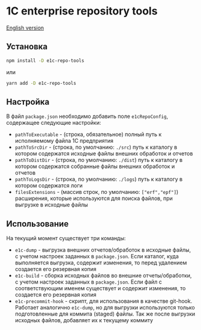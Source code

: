 # 1C enterprise repository tools

[English version](https://github.com/cinex-ru/e1c-repo-tools/blob/master/README.en.md)

## Установка

``` bash
npm install -D e1c-repo-tools
```

или

``` bash
yarn add -D e1c-repo-tools
```

## Настройка

В файл `package.json` необходимо добавить поле `e1cRepoConfig`, содержащее следующие настройки:

- `pathToExecutable` - (строка, обязательное) полный путь к исполняемому файла 1С предприятия
- `pathToSrcDir` - (строка, по умолчанию: `./src`) путь к каталогу в котором содержатся исходные файлы внешних обработок и отчетов
- `pathToDistDir` - (строка, по умолчанию: `./dist`) путь к каталогу в котором содержатся собранные файлы внешних обработок и отчетов
- `pathToLogsDir` - (строка, по умолчанию: `./logs`) путь к каталогу в котором содержатся логи
- `filesExtensions` - (массив строк, по умолчанию: `["erf","epf"]`) расширения, которые используются для поиска файлов, при выгрузке в исходные файлы

## Использование

На текущий момент существует три команды:

- `e1c-dump` - выгрузка внешних отчетов/обработок в исходные файлы, с учетом настроек заданных в `package.json`. Если каталог, куда выполняется выгрузка, содержит изменения, то перед удалением создается его резервная копия
- `e1c-build` - сборка исходных файлов во внешние отчеты/обработки, с учетом настроек заданных в `package.json`. Если файл с соответствующим именем существует и содержит изменения, то создается его резервная копия
- `e1c-precommit-hook` - скрипт, для использования в качестве git-hook. Работает аналогично `e1c-dump`, но для выгрузки используются только подготовленные для коммита (staged) файлы. Так же после выгрузки исходных файлов, добавляет их к текущему коммиту

